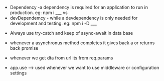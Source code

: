 *  Dependency -a dependency is required for an application to run in production.
eg: npm i ___
vs
*  devDependemcy - while a devdependency is only needed for development and testing.
eg: npm i -D ___
   
- Always use try-catch and keep of async-await in data base

-  whenever a asynchronus method completes it gives back a or returns back promise

-  whenever we get dta from url its from req.params

-  app.use --> used whenever we want to use middleware or configuration settings